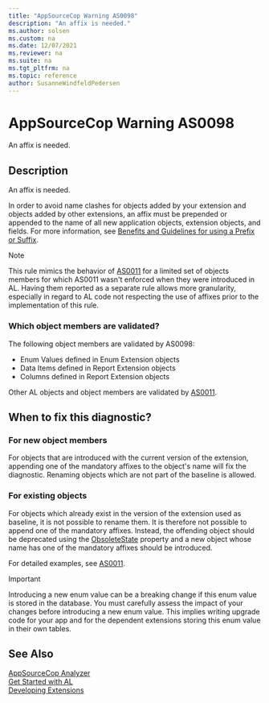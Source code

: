 ```yaml
---
title: "AppSourceCop Warning AS0098"
description: "An affix is needed."
ms.author: solsen
ms.custom: na
ms.date: 12/07/2021
ms.reviewer: na
ms.suite: na
ms.tgt_pltfrm: na
ms.topic: reference
author: SusanneWindfeldPedersen
---
```

[//]: # (START>DO_NOT_EDIT)
[//]: # (IMPORTANT:Do not edit any of the content between here and the END>DO_NOT_EDIT.)
[//]: # (Any modifications should be made in the .xml files in the ModernDev repo.)
# AppSourceCop Warning AS0098
An affix is needed.

## Description
An affix is needed.

[//]: # (IMPORTANT: END>DO_NOT_EDIT)

In order to avoid name clashes for objects added by your extension and objects added by other extensions, an affix must be prepended or appended to the name of all new application objects, extension objects, and fields. For more information, see [Benefits and Guidelines for using a Prefix or Suffix](../../compliance/apptest-prefix-suffix.md).

> [!NOTE]  
> This rule mimics the behavior of [AS0011](appsourcecop-as0011.md) for a limited set of objects members for which AS0011 wasn't enforced when they were introduced in AL. Having them reported as a separate rule allows more granularity, especially in regard to AL code not respecting the use of affixes prior to the implementation of this rule.

### Which object members are validated?

The following object members are validated by AS0098:

- Enum Values defined in Enum Extension objects
- Data Items defined in Report Extension objects
- Columns defined in Report Extension objects

Other AL objects and object members are validated by [AS0011](appsourcecop-as0011.md).

## When to fix this diagnostic?

### For new object members

For objects that are introduced with the current version of the extension, appending one of the mandatory affixes to the object's name will fix the diagnostic.
Renaming objects which are not part of the baseline is allowed.

### For existing objects

For objects which already exist in the version of the extension used as baseline, it is not possible to rename them. It is therefore not possible to append one of the mandatory affixes. Instead, the offending object should be deprecated using the [ObsoleteState](../properties/devenv-obsoletestate-property.md) property and a new object whose name has one of the mandatory affixes should be introduced.

For detailed examples, see [AS0011](appsourcecop-as0011.md).

> [!IMPORTANT]  
> Introducing a new enum value can be a breaking change if this enum value is stored in the database. You must carefully assess the impact of your changes before introducing a new enum value. This implies writing upgrade code for your app and for the dependent extensions storing this enum value in their own tables.

## See Also  
[AppSourceCop Analyzer](appsourcecop.md)  
[Get Started with AL](../devenv-get-started.md)  
[Developing Extensions](../devenv-dev-overview.md)  